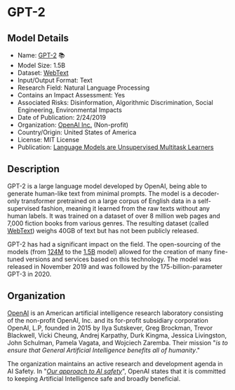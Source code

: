 # GPT-2

## Model Details

- Name: [GPT-2](https://github.com/openai/gpt-2) 📚
- Model Size: 1.5B
- Dataset: [WebText](https://github.com/openai/gpt-2/blob/master/domains.txt)
- Input/Output Format: Text
- Research Field: Natural Language Processing
- Contains an Impact Assessment: Yes
- Associated Risks: Disinformation, Algorithmic Discrimination, Social Engineering, Environmental Impacts
- Date of Publication: 2/24/2019
- Organization: [OpenAI Inc.](https://openai.com/) (Non-profit)
- Country/Origin: United States of America
- License: MIT License
- Publication: [Language Models are Unsupervised Multitask Learners](https://cdn.openai.com/better-language-models/language_models_are_unsupervised_multitask_learners.pdf)

## Description

GPT-2 is a large language model developed by OpenAI, being able to generate human-like text from minimal prompts. The model is a decoder-only transformer pretrained on a large corpus of English data in a self-supervised fashion, meaning it learned from the raw texts without any human labels. It was trained on a dataset of over 8 million web pages and 7,000 fiction books from various genres. The resulting dataset (called [WebText](https://github.com/openai/gpt-2/blob/master/domains.txt)) weighs 40GB of text but has not been publicly released.

GPT-2 has had a significant impact on the field. The open-sourcing of the models (from [124M](https://huggingface.co/gpt2) to the [1.5B](https://huggingface.co/gpt2-xl) model) allowed for the creation of many fine-tuned versions and services based on this technology. The model was released in November 2019 and was followed by the 175-billion-parameter GPT-3 in 2020.

## Organization

[OpenAI](https://openai.com/) is an American artificial intelligence research laboratory consisting of the non-profit OpenAI, Inc. and its for-profit subsidiary corporation OpenAI, L.P, founded in 2015 by Ilya Sutskever, Greg Brockman, Trevor Blackwell, Vicki Cheung, Andrej Karpathy, Durk Kingma, Jessica Livingston, John Schulman, Pamela Vagata, and Wojciech Zaremba. Their mission "_is to ensure that General Artificial Intelligence benefits all of humanity_."  
  
The organization maintains an active research and development agenda in AI Safety. In "_[Our approach to AI safety](https://openai.com/blog/our-approach-to-ai-safety)_", OpenAI states that it is committed to keeping Artificial Intelligence safe and broadly beneficial.
